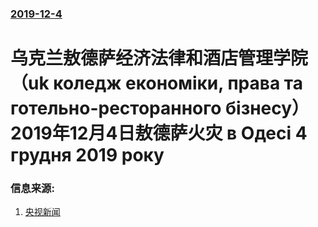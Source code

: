 ### [2019-12-4](/news/2019/12/4/index.md)

##### 
#  乌克兰敖德萨经济法律和酒店管理学院（uk коледж економіки, права та готельно-ресторанного бізнесу）2019年12月4日敖德萨火灾 в Одесі 4 грудня 2019 року 




### 信息来源:

1. [央视新闻](https://world.huanqiu.com/article/9CaKrnKocN0)
